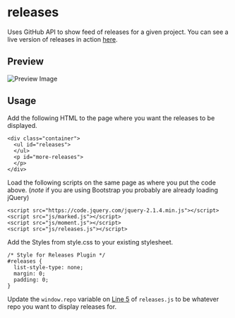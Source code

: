 # releases
Uses GitHub API to show feed of releases for a given project. You can see a live version of releases in action [here](https://braindump.pw).

## Preview 

![Preview Image](https://levlaz.org/wp-content/uploads/2015/11/Screenshot-2015-11-24-19.47.48.png)

## Usage

Add the following HTML to the page where you want the releases to be displayed.

```
<div class="container">
  <ul id="releases">
  </ul>
  <p id="more-releases">
  </p>
</div>
```

Load the following scripts on the same page as where you put the code above. (*note* if you are using Bootstrap you probably are already loading jQuery)

```
<script src="https://code.jquery.com/jquery-2.1.4.min.js"></script>
<script src="js/marked.js"></script>
<script src="js/moment.js"></script>
<script src="js/releases.js"></script>
```

Add the Styles from style.css to your existing stylesheet.

```
/* Style for Releases Plugin */
#releases {
  list-style-type: none;
  margin: 0;
  padding: 0;
}
```

Update the `window.repo` variable on [Line 5](https://github.com/levlaz/releases/blob/master/js/releases.js#L5) of `releases.js` to be whatever repo you want to display releases for.
